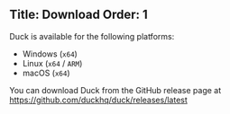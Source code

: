 Title: Download
Order: 1
---

Duck is available for the following platforms:

* Windows (`x64`)
* Linux (`x64` / `ARM`)
* macOS (`x64`)

You can download Duck from the GitHub release page at https://github.com/duckhq/duck/releases/latest